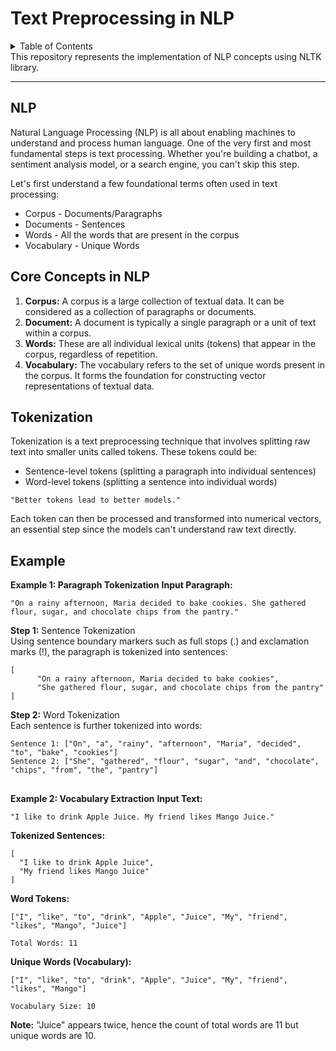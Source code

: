# Text Preprocessing in NLP
<details>
  <summary>Table of Contents</summary>
  <ol>
    <li><a href="#nlp">NLP</a></li>
    <li><a href="#core-concepts-in-nlp">Core Concepts in NLP</a></li>
    <li><a href="#tokenization">Tokenization</a></li>
    <li><a href="#example">Example</a></li>
  </ol>
</details>
This repository represents the implementation of NLP concepts using NLTK library.

------

## NLP
Natural Language Processing (NLP) is all about enabling machines to understand and process human language. One of the very first and most fundamental steps is text processing. Whether you're building a chatbot, a sentiment analysis model, or a search engine, you can't skip this step.

Let's first understand a few foundational terms often used in text processing:
* Corpus - Documents/Paragraphs
* Documents - Sentences
* Words - All the words that are present in the corpus
* Vocabulary - Unique Words

## Core Concepts in NLP
<ol>
  <li><b>Corpus:</b> A corpus is a large collection of textual data. It can be considered as a collection of paragraphs or documents.</li>
  <li><b>Document:</b> A document is typically a single paragraph or a unit of text within a corpus.</li>
  <li><b>Words:</b> These are all individual lexical units (tokens) that appear in the corpus, regardless of repetition.</li>
  <li><b>Vocabulary:</b> The vocabulary refers to the set of unique words present in the corpus. It forms the foundation for constructing vector representations of textual data.</li>
</ol>

## Tokenization
Tokenization is a text preprocessing technique that involves splitting raw text into smaller units called tokens. These tokens could be:
* Sentence-level tokens (splitting a paragraph into individual sentences)
* Word-level tokens (splitting a sentence into individual words)<br>

`"Better tokens lead to better models."`

Each token can then be processed and transformed into numerical vectors, an essential step since the models can't understand raw text directly.

## Example 
**Example 1: Paragraph Tokenization**
**Input Paragraph:**
```
"On a rainy afternoon, Maria decided to bake cookies. She gathered flour, sugar, and chocolate chips from the pantry."
```
**Step 1:** Sentence Tokenization <br>
Using sentence boundary markers such as full stops (.) and exclamation marks (!), the paragraph is tokenized into sentences:

```
[
      "On a rainy afternoon, Maria decided to bake cookies",
      "She gathered flour, sugar, and chocolate chips from the pantry"
]
```

**Step 2:** Word Tokenization <br>
Each sentence is further tokenized into words:

```
Sentence 1: ["On", "a", "rainy", "afternoon", "Maria", "decided", "to", "bake", "cookies"]
Sentence 2: ["She", "gathered", "flour", "sugar", "and", "chocolate", "chips", "from", "the", "pantry"]
```

## 

**Example 2: Vocabulary Extraction**
**Input Text:**
```
"I like to drink Apple Juice. My friend likes Mango Juice."
```
**Tokenized Sentences:**
```
[
  "I like to drink Apple Juice",
  "My friend likes Mango Juice"
]
```
**Word Tokens:**
```
["I", "like", "to", "drink", "Apple", "Juice", "My", "friend", "likes", "Mango", "Juice"]
```
`Total Words: 11`

**Unique Words (Vocabulary):**
```
["I", "like", "to", "drink", "Apple", "Juice", "My", "friend", "likes", "Mango"]
```
`Vocabulary Size: 10`

**Note:** "Juice" appears twice, hence the count of total words are 11 but unique words are 10.
##

